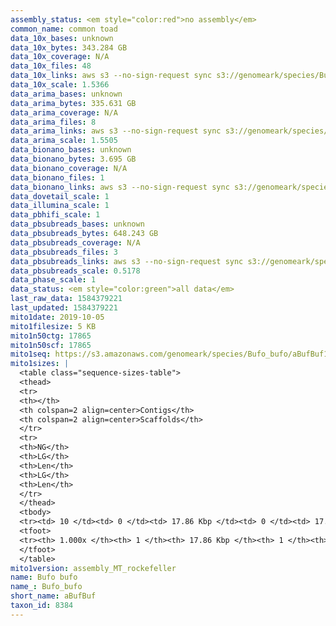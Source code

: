 ```yaml
---
assembly_status: <em style="color:red">no assembly</em>
common_name: common toad
data_10x_bases: unknown
data_10x_bytes: 343.284 GB
data_10x_coverage: N/A
data_10x_files: 48
data_10x_links: aws s3 --no-sign-request sync s3://genomeark/species/Bufo_bufo/aBufBuf1/genomic_data/10x/ .<br>
data_10x_scale: 1.5366
data_arima_bases: unknown
data_arima_bytes: 335.631 GB
data_arima_coverage: N/A
data_arima_files: 8
data_arima_links: aws s3 --no-sign-request sync s3://genomeark/species/Bufo_bufo/aBufBuf1/genomic_data/arima/ .<br>
data_arima_scale: 1.5505
data_bionano_bases: unknown
data_bionano_bytes: 3.695 GB
data_bionano_coverage: N/A
data_bionano_files: 1
data_bionano_links: aws s3 --no-sign-request sync s3://genomeark/species/Bufo_bufo/aBufBuf1/genomic_data/bionano/ .<br>
data_dovetail_scale: 1
data_illumina_scale: 1
data_pbhifi_scale: 1
data_pbsubreads_bases: unknown
data_pbsubreads_bytes: 648.243 GB
data_pbsubreads_coverage: N/A
data_pbsubreads_files: 3
data_pbsubreads_links: aws s3 --no-sign-request sync s3://genomeark/species/Bufo_bufo/aBufBuf1/genomic_data/pacbio/ . --exclude "*ccs.bam*"<br>
data_pbsubreads_scale: 0.5178
data_phase_scale: 1
data_status: <em style="color:green">all data</em>
last_raw_data: 1584379221
last_updated: 1584379221
mito1date: 2019-10-05
mito1filesize: 5 KB
mito1n50ctg: 17865
mito1n50scf: 17865
mito1seq: https://s3.amazonaws.com/genomeark/species/Bufo_bufo/aBufBuf1/assembly_MT_rockefeller/aBufBuf1.MT.20191005.fasta.gz
mito1sizes: |
  <table class="sequence-sizes-table">
  <thead>
  <tr>
  <th></th>
  <th colspan=2 align=center>Contigs</th>
  <th colspan=2 align=center>Scaffolds</th>
  </tr>
  <tr>
  <th>NG</th>
  <th>LG</th>
  <th>Len</th>
  <th>LG</th>
  <th>Len</th>
  </tr>
  </thead>
  <tbody>
  <tr><td> 10 </td><td> 0 </td><td> 17.86 Kbp </td><td> 0 </td><td> 17.86 Kbp </td></tr>  <tr><td> 20 </td><td> 0 </td><td> 17.86 Kbp </td><td> 0 </td><td> 17.86 Kbp </td></tr>  <tr><td> 30 </td><td> 0 </td><td> 17.86 Kbp </td><td> 0 </td><td> 17.86 Kbp </td></tr>  <tr><td> 40 </td><td> 0 </td><td> 17.86 Kbp </td><td> 0 </td><td> 17.86 Kbp </td></tr>  <tr style="background-color:#cccccc;"><td> 50 </td><td> 0 </td><td style="background-color:#ff8888;"> 17.86 Kbp </td><td> 0 </td><td style="background-color:#ff8888;"> 17.86 Kbp </td></tr>  <tr><td> 60 </td><td> 0 </td><td> 17.86 Kbp </td><td> 0 </td><td> 17.86 Kbp </td></tr>  <tr><td> 70 </td><td> 0 </td><td> 17.86 Kbp </td><td> 0 </td><td> 17.86 Kbp </td></tr>  <tr><td> 80 </td><td> 0 </td><td> 17.86 Kbp </td><td> 0 </td><td> 17.86 Kbp </td></tr>  <tr><td> 90 </td><td> 0 </td><td> 17.86 Kbp </td><td> 0 </td><td> 17.86 Kbp </td></tr>  <tr><td> 100 </td><td> 0 </td><td> 17.86 Kbp </td><td> 0 </td><td> 17.86 Kbp </td></tr>  </tbody>
  <tfoot>
  <tr><th> 1.000x </th><th> 1 </th><th> 17.86 Kbp </th><th> 1 </th><th> 17.86 Kbp </th></tr>
  </tfoot>
  </table>
mito1version: assembly_MT_rockefeller
name: Bufo bufo
name_: Bufo_bufo
short_name: aBufBuf
taxon_id: 8384
---
```

